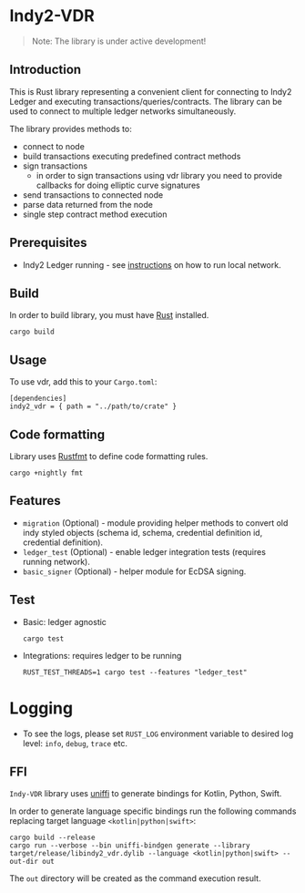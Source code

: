 # Indy2-VDR

> Note: The library is under active development!

## Introduction

This is Rust library representing a convenient client for connecting to Indy2 Ledger and executing
transactions/queries/contracts.
The library can be used to connect to multiple ledger networks simultaneously.

The library provides methods to:

- connect to node
- build transactions executing predefined contract methods
- sign transactions
    - in order to sign transactions using vdr library you need to provide callbacks for doing elliptic curve signatures
- send transactions to connected node
- parse data returned from the node
- single step contract method execution

## Prerequisites

- Indy2 Ledger running - see [instructions](../README.md) on how to run local network.

## Build

In order to build library, you must have [Rust](https://rustup.rs/) installed.

```
cargo build
```

## Usage

To use vdr, add this to your `Cargo.toml`:

```
[dependencies]
indy2_vdr = { path = "../path/to/crate" }
```

## Code formatting

Library uses [Rustfmt](https://rust-lang.github.io/rustfmt/?version=v1.6.0&search=) to define code formatting rules.

```
cargo +nightly fmt
```

## Features

- `migration` (Optional) - module providing helper methods to convert old indy styled objects (schema id, schema,
  credential definition id, credential definition).
- `ledger_test` (Optional) - enable ledger integration tests (requires running network).
- `basic_signer` (Optional) - helper module for EcDSA signing.

## Test

- Basic: ledger agnostic
  ```
  cargo test
  ```

- Integrations: requires ledger to be running
  ```
  RUST_TEST_THREADS=1 cargo test --features "ledger_test"
  ```

# Logging

- To see the logs, please set `RUST_LOG` environment variable to desired log level: `info`, `debug`, `trace` etc.

## FFI

`Indy-VDR` library uses [uniffi](https://mozilla.github.io/uniffi-rs/) to generate bindings for Kotlin, Python, Swift.

In order to generate language specific bindings run the following commands replacing target
language `<kotlin|python|swift>`:

```
cargo build --release
cargo run --verbose --bin uniffi-bindgen generate --library target/release/libindy2_vdr.dylib --language <kotlin|python|swift> --out-dir out
```

The `out` directory will be created as the command execution result.

